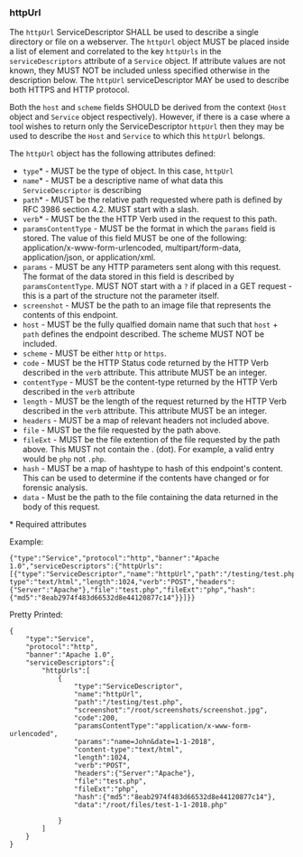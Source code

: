 ### httpUrl
The ```httpUrl``` ServiceDescriptor SHALL be used to describe a single directory or file on a webserver. The ```httpUrl``` object MUST be placed inside a list of element and correlated to the key ```httpUrls``` in the ```serviceDescriptors``` attribute of a ```Service``` object. If attribute values are not known, they MUST NOT be included unless specified otherwise in the description below. The `httpUrl` serviceDescriptor MAY be used to describe both HTTPS and HTTP protocol.

Both the `host` and `scheme` fields SHOULD be derived from the context (`Host` object and `Service` object respectively). However, if there is a case where a tool wishes to return only the ServiceDescriptor `httpUrl` then they may be used to describe the `Host` and `Service` to which this `httpUrl` belongs. 

The ```httpUrl``` object has the following attributes defined:
* ```type```* - MUST be the type of object. In this case, ```httpUrl```
* ```name```* - MUST be a descriptive name of what data this ```ServiceDescriptor``` is describing
* ```path```* - MUST be the relative path requested where path is defined by RFC 3986 section 4.2. MUST start with a slash.
* ```verb```* - MUST be the the HTTP Verb used in the request to this path.
* ```paramsContentType``` - MUST be the format in which the `params` field is stored. The value of this field MUST be one of the following: application/x-www-form-urlencoded, multipart/form-data, application/json, or application/xml. 
* ```params``` - MUST be any HTTP parameters sent along with this request. The format of the data stored in this field is described by `paramsContentType`. MUST NOT start with a `?` if placed in a GET request - this is a part of the structure not the parameter itself.
* ```screenshot``` - MUST be the path to an image file that represents the contents of this endpoint.
* ```host``` - MUST be the fully qualfied domain name that such that `host` + `path` defines the endpoint described. The scheme MUST NOT be included.
* ```scheme``` - MUST be either `http` or `https`. 
* ```code``` - MUST be the HTTP Status code returned by the HTTP Verb described in the ```verb``` attribute. This attribute MUST be an integer. 
* ```contentType``` - MUST be the content-type returned by  the HTTP Verb described in the ```verb``` attribute
* ```length``` - MUST be the length of the request returned by the HTTP Verb described in the ```verb``` attribute. This attribute MUST be an integer. 
* ```headers``` - MUST be a map of relevant headers not included above.
* ```file``` - MUST be the file requested by the path above.
* ```fileExt``` - MUST be the file extention of the file requested by the path above. This MUST not contain the . (dot). For example, a valid entry would be ```php``` not ```.php```.
* ```hash``` - MUST be a map of hashtype to hash of this endpoint's content. This can be used to determine if the contents have changed or for forensic analysis.
* `data` - Must be the path to the file containing the data returned in the body of this request. 

\* Required attributes

Example:
```
{"type":"Service","protocol":"http","banner":"Apache 1.0","serviceDescriptors":{"httpUrls":[{"type":"ServiceDescriptor","name":"httpUrl","path":"/testing/test.php","screenshot":"/root/screenshots/screenshot.jpg","code":200,"content-type":"text/html","length":1024,"verb":"POST","headers":{"Server":"Apache"},"file":"test.php","fileExt":"php","hash":{"md5":"8eab2974f483d66532d8e44120877c14"}}]}}
```


Pretty Printed:
```
{
	"type":"Service",
	"protocol":"http",
	"banner":"Apache 1.0",
	"serviceDescriptors":{
		"httpUrls":[
			{
				"type":"ServiceDescriptor",
				"name":"httpUrl",
				"path":"/testing/test.php",
				"screenshot":"/root/screenshots/screenshot.jpg",
				"code":200,
				"paramsContentType":"application/x-www-form-urlencoded",
				"params":"name=John&date=1-1-2018",
				"content-type":"text/html",
				"length":1024,
				"verb":"POST",
				"headers":{"Server":"Apache"},
				"file":"test.php",
				"fileExt":"php",
				"hash":{"md5":"8eab2974f483d66532d8e44120877c14"},
				"data":"/root/files/test-1-1-2018.php"

			}
		]
	}
}
```
